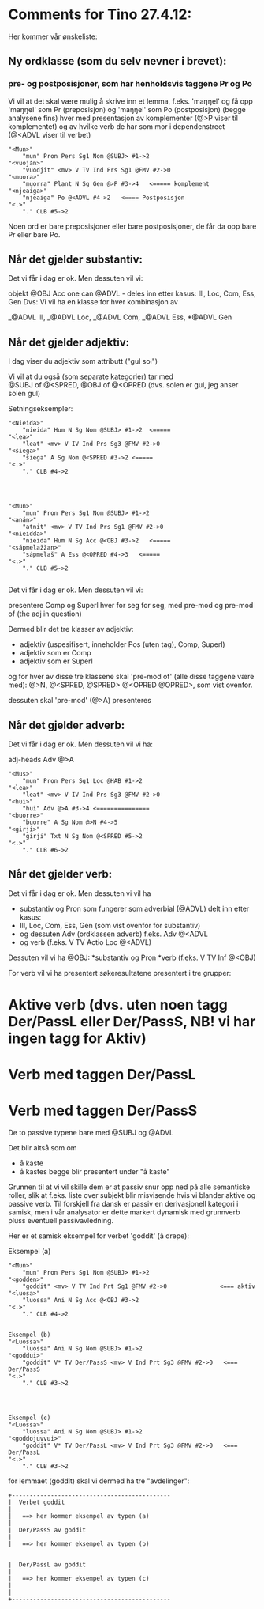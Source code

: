 # Comments for Tino 27.4.12:

Her kommer vår ønskeliste:

## Ny ordklasse (som du selv nevner i brevet):

### pre- og postposisjoner, som har henholdsvis taggene Pr og Po

Vi vil at det skal være mulig å skrive inn et lemma, f.eks. 'maŋŋel'
og få opp 'maŋŋel' som Pr (preposisjon) og 'maŋŋel' som Po (postposisjon)
(begge analysene fins)
hver med presentasjon av komplementer (@>P viser til komplementet) og av
hvilke verb de har som mor i dependenstreet (@<ADVL viser til verbet)

```
"<Mun>"
	"mun" Pron Pers Sg1 Nom @SUBJ> #1->2
"<vuoján>"
	"vuodjit" <mv> V TV Ind Prs Sg1 @FMV #2->0
"<muora>"
	"muorra" Plant N Sg Gen @>P #3->4   <===== komplement
"<njeaiga>"
	"njeaiga" Po @<ADVL #4->2   <==== Postposisjon
"<.>"
	"." CLB #5->2
```

Noen ord er bare preposisjoner eller bare postposisjoner,
de får da opp bare Pr eller bare Po.

## Når det gjelder substantiv:

Det vi får i dag er ok. Men dessuten vil vi:

objekt @OBJ Acc
one can @ADVL - deles inn etter kasus: Ill, Loc, Com, Ess, Gen
Dvs: Vi vil ha en klasse for hver kombinasjon av

_@ADVL Ill,
_@ADVL Loc,
_@ADVL Com,
_@ADVL Ess,
\*@ADVL Gen

## Når det gjelder adjektiv:

I dag viser du adjektiv som attributt ("gul sol")

Vi vil at du også (som separate kategorier) tar med  
@SUBJ of @<SPRED, @OBJ of @<OPRED
(dvs. solen er gul, jeg anser solen gul)

Setningseksempler:

```
"<Nieida>"
	"nieida" Hum N Sg Nom @SUBJ> #1->2  <=====
"<lea>"
	"leat" <mv> V IV Ind Prs Sg3 @FMV #2->0
"<šiega>"
	"šiega" A Sg Nom @<SPRED #3->2 <=====
"<.>"
	"." CLB #4->2




"<Mun>"
	"mun" Pron Pers Sg1 Nom @SUBJ> #1->2
"<anán>"
	"atnit" <mv> V TV Ind Prs Sg1 @FMV #2->0
"<nieidda>"
	"nieida" Hum N Sg Acc @<OBJ #3->2   <=====
"<sápmelažžan>"
	"sápmelaš" A Ess @<OPRED #4->3   <=====
"<.>"
	"." CLB #5->2


```

Det vi får i dag er ok. Men dessuten vil vi:

presentere Comp og Superl hver for seg for seg, med pre-mod og pre-mod of (the adj in question)

Dermed blir det tre klasser av adjektiv:

- adjektiv (uspesifisert, inneholder Pos (uten tag), Comp, Superl)
- adjektiv som er Comp
- adjektiv som er Superl

og for hver av disse tre klassene skal 'pre-mod of' (alle disse taggene være med):
@>N, @<SPRED, @SPRED> @<OPRED @OPRED>, som vist ovenfor.

dessuten skal 'pre-mod' (@>A) presenteres

## Når det gjelder adverb:

Det vi får i dag er ok. Men dessuten vil vi ha:

adj-heads Adv @>A

```
"<Mus>"
	"mun" Pron Pers Sg1 Loc @HAB #1->2
"<lea>"
	"leat" <mv> V IV Ind Prs Sg3 @FMV #2->0
"<hui>"
	"hui" Adv @>A #3->4 <===============
"<buorre>"
	"buorre" A Sg Nom @>N #4->5
"<girji>"
	"girji" Txt N Sg Nom @<SPRED #5->2
"<.>"
	"." CLB #6->2
```

## Når det gjelder verb:

Det vi får i dag er ok. Men dessuten vi vil ha

- substantiv og Pron som fungerer som adverbial (@ADVL) delt inn etter kasus:
- Ill, Loc, Com, Ess, Gen (som vist ovenfor for substantiv)
- og dessuten Adv (ordklassen adverb) f.eks. Adv @<ADVL
- og verb (f.eks. V TV Actio Loc @<ADVL)

Dessuten vil vi ha @OBJ:
*substantiv og Pron
*verb (f.eks. V TV Inf @<OBJ)

For verb vil vi ha presentert søkeresultatene presentert i tre grupper:

# Aktive verb (dvs. uten noen tagg Der/PassL eller Der/PassS, NB! vi har ingen tagg for Aktiv)

# Verb med taggen Der/PassL

# Verb med taggen Der/PassS

De to passive typene bare med @SUBJ og @ADVL

Det blir altså som om

- å kaste
- å kastes
  begge blir presentert under "å kaste"

Grunnen til at vi vil skille dem er at passiv snur opp ned
på alle semantiske roller, slik at f.eks. liste over subjekt
blir misvisende hvis vi blander aktive og passive verb.
Til forskjell fra dansk er passiv en derivasjonell kategori i samisk,
men i vår analysator er dette markert dynamisk med grunnverb
pluss eventuell passivavledning.

Her er et samisk eksempel for verbet 'goddit' (å drepe):

Eksempel (a)

```
"<Mun>"
	"mun" Pron Pers Sg1 Nom @SUBJ> #1->2
"<godden>"
	"goddit" <mv> V TV Ind Prt Sg1 @FMV #2->0 				<=== aktiv
"<luosa>"
	"luossa" Ani N Sg Acc @<OBJ #3->2
"<.>"
	"." CLB #4->2


Eksempel (b)
"<Luossa>"
	"luossa" Ani N Sg Nom @SUBJ> #1->2
"<goddui>"
	"goddit" V* TV Der/PassS <mv> V Ind Prt Sg3 @FMV #2->0   <=== Der/PassS
"<.>"
	"." CLB #3->2




Eksempel (c)
"<Luossa>"
	"luossa" Ani N Sg Nom @SUBJ> #1->2
"<goddojuvvui>"
	"goddit" V* TV Der/PassL <mv> V Ind Prt Sg3 @FMV #2->0   <=== Der/PassL
"<.>"
	"." CLB #3->2
```

for lemmaet (goddit) skal vi dermed ha tre "avdelinger":

```
+---------------------------------------------
|  Verbet goddit
|
|  	==> her kommer eksempel av typen (a)
|
|  Der/PassS av goddit
|
|  	==> her kommer eksempel av typen (b)


|  Der/PassL av goddit
|
|  	==> her kommer eksempel av typen (c)
|
|
+---------------------------------------------


```
